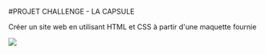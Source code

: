 #PROJET CHALLENGE - LA CAPSULE

Créer un site web en utilisant HTML et CSS à partir d'une maquette fournie

<img src="https://lh5.googleusercontent.com/96p95TlQHk1cxP3F_gM2tr7kGunnhez3TMnElEq458gMQdyWg5msfX_1BaqNCOo0zgRWpV_HqpxeIcdPD-evbKhboTwO4g_CFqUNvXfdShk7GUYGQz-Hpy7KS4mO-4WX7Q">

